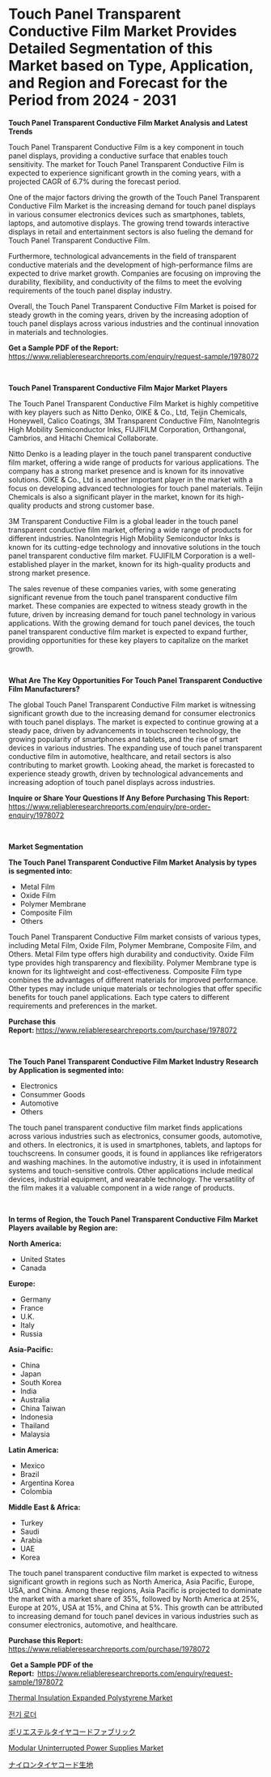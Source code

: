 <p><h1>Touch Panel Transparent Conductive Film Market Provides Detailed Segmentation of this Market based on Type, Application, and Region and Forecast for the Period from 2024 - 2031</h1></p><p><strong>Touch Panel Transparent Conductive Film Market Analysis and Latest Trends</strong></p>
<p><p>Touch Panel Transparent Conductive Film is a key component in touch panel displays, providing a conductive surface that enables touch sensitivity. The market for Touch Panel Transparent Conductive Film is expected to experience significant growth in the coming years, with a projected CAGR of 6.7% during the forecast period. </p><p>One of the major factors driving the growth of the Touch Panel Transparent Conductive Film Market is the increasing demand for touch panel displays in various consumer electronics devices such as smartphones, tablets, laptops, and automotive displays. The growing trend towards interactive displays in retail and entertainment sectors is also fueling the demand for Touch Panel Transparent Conductive Film.</p><p>Furthermore, technological advancements in the field of transparent conductive materials and the development of high-performance films are expected to drive market growth. Companies are focusing on improving the durability, flexibility, and conductivity of the films to meet the evolving requirements of the touch panel display industry.</p><p>Overall, the Touch Panel Transparent Conductive Film Market is poised for steady growth in the coming years, driven by the increasing adoption of touch panel displays across various industries and the continual innovation in materials and technologies.</p></p>
<p><strong>Get a Sample PDF of the Report:&nbsp;</strong> <a href="https://www.reliableresearchreports.com/enquiry/request-sample/1978072">https://www.reliableresearchreports.com/enquiry/request-sample/1978072</a></p>
<p>&nbsp;</p>
<p><strong>Touch Panel Transparent Conductive Film Major Market Players</strong></p>
<p><p>The Touch Panel Transparent Conductive Film Market is highly competitive with key players such as Nitto Denko, OIKE & Co., Ltd, Teijin Chemicals, Honeywell, Calico Coatings, 3M Transparent Conductive Film, NanoIntegris High Mobility Semiconductor Inks, FUJIFILM Corporation, Orthangonal, Cambrios, and Hitachi Chemical Collaborate. </p><p>Nitto Denko is a leading player in the touch panel transparent conductive film market, offering a wide range of products for various applications. The company has a strong market presence and is known for its innovative solutions. OIKE & Co., Ltd is another important player in the market with a focus on developing advanced technologies for touch panel materials. Teijin Chemicals is also a significant player in the market, known for its high-quality products and strong customer base.</p><p>3M Transparent Conductive Film is a global leader in the touch panel transparent conductive film market, offering a wide range of products for different industries. NanoIntegris High Mobility Semiconductor Inks is known for its cutting-edge technology and innovative solutions in the touch panel transparent conductive film market. FUJIFILM Corporation is a well-established player in the market, known for its high-quality products and strong market presence.</p><p>The sales revenue of these companies varies, with some generating significant revenue from the touch panel transparent conductive film market. These companies are expected to witness steady growth in the future, driven by increasing demand for touch panel technology in various applications. With the growing demand for touch panel devices, the touch panel transparent conductive film market is expected to expand further, providing opportunities for these key players to capitalize on the market growth.</p></p>
<p>&nbsp;</p>
<p><strong>What Are The Key Opportunities For Touch Panel Transparent Conductive Film Manufacturers?</strong></p>
<p><p>The global Touch Panel Transparent Conductive Film market is witnessing significant growth due to the increasing demand for consumer electronics with touch panel displays. The market is expected to continue growing at a steady pace, driven by advancements in touchscreen technology, the growing popularity of smartphones and tablets, and the rise of smart devices in various industries. The expanding use of touch panel transparent conductive film in automotive, healthcare, and retail sectors is also contributing to market growth. Looking ahead, the market is forecasted to experience steady growth, driven by technological advancements and increasing adoption of touch panel displays across industries.</p></p>
<p><strong>Inquire or Share Your Questions If Any Before Purchasing This Report:</strong> <a href="https://www.reliableresearchreports.com/enquiry/pre-order-enquiry/1978072">https://www.reliableresearchreports.com/enquiry/pre-order-enquiry/1978072</a></p>
<p>&nbsp;</p>
<p><strong>Market Segmentation</strong></p>
<p><strong>The Touch Panel Transparent Conductive Film Market Analysis by types is segmented into:</strong></p>
<p><ul><li>Metal Film</li><li>Oxide Film</li><li>Polymer Membrane</li><li>Composite Film</li><li>Others</li></ul></p>
<p><p>Touch Panel Transparent Conductive Film market consists of various types, including Metal Film, Oxide Film, Polymer Membrane, Composite Film, and Others. Metal Film type offers high durability and conductivity. Oxide Film type provides high transparency and flexibility. Polymer Membrane type is known for its lightweight and cost-effectiveness. Composite Film type combines the advantages of different materials for improved performance. Other types may include unique materials or technologies that offer specific benefits for touch panel applications. Each type caters to different requirements and preferences in the market.</p></p>
<p><strong>Purchase this Report:&nbsp;</strong><a href="https://www.reliableresearchreports.com/purchase/1978072">https://www.reliableresearchreports.com/purchase/1978072</a></p>
<p>&nbsp;</p>
<p><strong>The Touch Panel Transparent Conductive Film Market Industry Research by Application is segmented into:</strong></p>
<p><ul><li>Electronics</li><li>Consummer Goods</li><li>Automotive</li><li>Others</li></ul></p>
<p><p>The touch panel transparent conductive film market finds applications across various industries such as electronics, consumer goods, automotive, and others. In electronics, it is used in smartphones, tablets, and laptops for touchscreens. In consumer goods, it is found in appliances like refrigerators and washing machines. In the automotive industry, it is used in infotainment systems and touch-sensitive controls. Other applications include medical devices, industrial equipment, and wearable technology. The versatility of the film makes it a valuable component in a wide range of products.</p></p>
<p>&nbsp;</p>
<p><strong>In terms of Region, the Touch Panel Transparent Conductive Film Market Players available by Region are:</strong></p>
<p>
    <p> <strong> North America: </strong>
        <ul>
            <li>United States</li>
            <li>Canada</li>
        </ul>
        </p> 
    <p> <strong> Europe: </strong>
        <ul>
            <li>Germany</li>
            <li>France</li>
            <li>U.K.</li>
            <li>Italy</li>
            <li>Russia</li>
        </ul>
        </p> 
    <p> <strong> Asia-Pacific: </strong>
        <ul>
            <li>China</li>
            <li>Japan</li>
            <li>South Korea</li>
            <li>India</li>
            <li>Australia</li>
            <li>China Taiwan</li>
            <li>Indonesia</li>
            <li>Thailand</li>
            <li>Malaysia</li>
        </ul>
        </p> 
    <p> <strong> Latin America: </strong>
        <ul>
            <li>Mexico</li>
            <li>Brazil</li>
            <li>Argentina Korea</li>
            <li>Colombia</li>
        </ul>
        </p> 
    <p> <strong> Middle East & Africa: </strong>
        <ul>
            <li>Turkey</li>
            <li>Saudi</li>
            <li>Arabia</li>
            <li>UAE</li>
            <li>Korea</li>
        </ul>
    </p>
    </p>
<p><p>The touch panel transparent conductive film market is expected to witness significant growth in regions such as North America, Asia Pacific, Europe, USA, and China. Among these regions, Asia Pacific is projected to dominate the market with a market share of 35%, followed by North America at 25%, Europe at 20%, USA at 15%, and China at 5%. This growth can be attributed to increasing demand for touch panel devices in various industries such as consumer electronics, automotive, and healthcare.</p></p>
<p><strong>Purchase this Report: </strong><a href="https://www.reliableresearchreports.com/purchase/1978072">https://www.reliableresearchreports.com/purchase/1978072</a></p>
<p>&nbsp;<strong>Get a Sample PDF of the Report:&nbsp;&nbsp;</strong><a href="https://www.reliableresearchreports.com/enquiry/request-sample/1978072">https://www.reliableresearchreports.com/enquiry/request-sample/1978072</a></p>
<p><strong></strong></p>
<p><p><a href="https://github.com/Airanohannonzb68e5pb53oc1/Market-Research-Report-List-1/blob/main/thermal-insulation-expanded-polystyrene-market.md">Thermal Insulation Expanded Polystyrene Market</a></p><p><a href="https://github.com/bvubpqd5241630/Market-Research-Report-List-1/blob/main/57558311816.md">전기 로더</a></p><p><a href="https://github.com/xemfu2379520/Market-Research-Report-List-1/blob/main/11892542154.md">ポリエステルタイヤコードファブリック</a></p><p><a href="https://issuu.com/reportprime-2/docs/modular-uninterrupted-power-supplies-market-size-2">Modular Uninterrupted Power Supplies Market</a></p><p><a href="https://github.com/bucuel854722/Market-Research-Report-List-1/blob/main/34720352155.md">ナイロンタイヤコード生地</a></p></p>